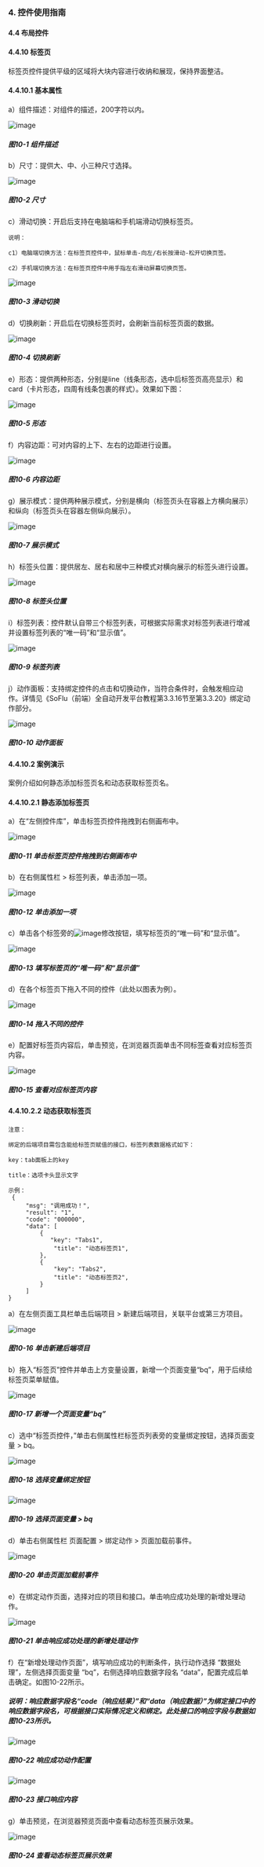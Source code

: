 ### 4. 控件使用指南

#### 4.4 布局控件

#### 4.4.10 标签页

标签页控件提供平级的区域将大块内容进行收纳和展现，保持界面整洁。

#### 4.4.10.1 基本属性

a）组件描述：对组件的描述，200字符以内。

![image](https://user-images.githubusercontent.com/79617492/220284240-2f42d353-d86e-427a-a32b-d829a1030d19.png)

##### 图10-1 组件描述

b）尺寸：提供大、中、小三种尺寸选择。

![image](https://user-images.githubusercontent.com/79617492/220284292-591cdab6-4241-4f7d-aa1b-5a1d6e3c737c.png)

##### 图10-2 尺寸

c）滑动切换：开启后支持在电脑端和手机端滑动切换标签页。

```
说明：

c1）电脑端切换方法：在标签页控件中，鼠标单击-向左/右长按滑动-松开切换页签。

c2）手机端切换方法：在标签页控件中用手指左右滑动屏幕切换页签。
```

![image](https://user-images.githubusercontent.com/79617492/220284326-d350a20d-85d1-4b31-a0fc-d94a333358ba.png)

##### 图10-3 滑动切换

d）切换刷新：开启后在切换标签页时，会刷新当前标签页面的数据。

![image](https://user-images.githubusercontent.com/79617492/220284335-5d3378de-4369-433d-a532-17c03bcf631b.png)

##### 图10-4 切换刷新

e）形态：提供两种形态，分别是line（线条形态，选中后标签页高亮显示）和card（卡片形态，四周有线条包裹的样式）。效果如下图：

![image](https://user-images.githubusercontent.com/79617492/220284366-c5abd9c7-75c1-4027-b2e1-4d2111e23150.png)

##### 图10-5 形态

f）内容边距：可对内容的上下、左右的边距进行设置。

![image](https://user-images.githubusercontent.com/79617492/220284394-51bb46e0-9c6a-411a-b2da-b71fc0efb083.png)

##### 图10-6 内容边距

g）展示模式：提供两种展示模式，分别是横向（标签页头在容器上方横向展示）和纵向（标签页头在容器左侧纵向展示）。

![image](https://user-images.githubusercontent.com/79617492/220284480-f950d1c6-107c-46cd-8542-809153ae5bd1.png)

##### 图10-7 展示模式

h）标签头位置：提供居左、居右和居中三种模式对横向展示的标签头进行设置。

![image](https://user-images.githubusercontent.com/79617492/220284502-71e5642f-4537-4b54-8b63-a10d305db85c.png)

##### 图10-8 标签头位置

i）标签列表：控件默认自带三个标签列表，可根据实际需求对标签列表进行增减并设置标签列表的“唯一码”和“显示值”。

![image](https://user-images.githubusercontent.com/79617492/220284528-b0d745cf-af55-40a7-813c-35a3b99c6fb8.png)

##### 图10-9 标签列表

j）动作面板：支持绑定控件的点击和切换动作，当符合条件时，会触发相应动作。详情见《SoFlu（前端）全自动开发平台教程第3.3.16节至第3.3.20》绑定动作部分。

![image](https://user-images.githubusercontent.com/79617492/220284554-73589ef4-c7f6-4310-8ad1-14dc61020213.png)

##### 图10-10 动作面板

#### 4.4.10.2 案例演示

案例介绍如何静态添加标签页名和动态获取标签页名。

#### 4.4.10.2.1 静态添加标签页

a）在“左侧控件库”，单击标签页控件拖拽到右侧画布中。

![image](https://user-images.githubusercontent.com/79617492/220284583-e42eb649-03aa-4a20-a167-6951bcd6ebf1.png)

##### 图10-11 单击标签页控件拖拽到右侧画布中

b）在右侧属性栏 > 标签列表，单击添加一项。

![image](https://user-images.githubusercontent.com/79617492/220284607-f09802ea-f055-4da6-9411-fae620d41078.png)

##### 图10-12 单击添加一项

c）单击各个标签旁的![image](https://user-images.githubusercontent.com/79617492/220285146-ffb5b20e-f116-46e1-a72a-faf332864643.png)修改按钮，填写标签页的“唯一码”和“显示值”。

![image](https://user-images.githubusercontent.com/79617492/220285120-a827c607-aef4-4c68-bb14-f98ed5ebdcfd.png)

##### 图10-13 填写标签页的“唯一码”和“显示值”

d）在各个标签页下拖入不同的控件（此处以图表为例）。

![image](https://user-images.githubusercontent.com/79617492/220285186-d5925451-605b-4cc6-8775-bbe3a9a22a21.png)

##### 图10-14 拖入不同的控件

e）配置好标签页内容后，单击预览，在浏览器页面单击不同标签查看对应标签页内容。

![image](https://user-images.githubusercontent.com/79617492/220285217-41ba3a22-0a0c-4013-be75-04c4547cfae2.png)

##### 图10-15 查看对应标签页内容

#### 4.4.10.2.2 动态获取标签页

```
注意：

绑定的后端项目需包含能给标签页赋值的接口，标签列表数据格式如下：

key：tab面板上的key

title：选项卡头显示文字
```

```
示例：
 {
     "msg": "调用成功！",
     "result": "1",
     "code": "000000",
     "data": [
         {
            "key": "Tabs1",
             "title": "动态标签页1",
         },
         {
             "key": "Tabs2",
             "title": "动态标签页2",
         }
     ]
}
```

a）在左侧页面工具栏单击后端项目 > 新建后端项目，关联平台或第三方项目。

![image](https://user-images.githubusercontent.com/79617492/220285287-3db4f1ef-1525-491a-b991-62858bce34bf.png)

##### 图10-16 单击新建后端项目

b）拖入“标签页”控件并单击上方变量设置，新增一个页面变量“bq”，用于后续给标签页菜单赋值。

![image](https://user-images.githubusercontent.com/79617492/220285317-4de4397d-e3db-4fdf-959b-8707e6ac7d1c.png)

##### 图10-17 新增一个页面变量“bq”

c）选中“标签页控件，”单击右侧属性栏标签页列表旁的变量绑定按钮，选择页面变量 > bq。

![image](https://user-images.githubusercontent.com/79617492/220285331-fb71768e-dedc-4c86-8815-987c405ddd3e.png)

##### 图10-18 选择变量绑定按钮

![image](https://user-images.githubusercontent.com/79617492/220285412-8cab96f1-9dcb-4886-8325-913d471634a1.png)

##### 图10-19 选择页面变量 > bq

d）单击右侧属性栏 页面配置 > 绑定动作 > 页面加载前事件。

![image](https://user-images.githubusercontent.com/79617492/220285440-c8621f4e-7237-4555-b44e-ec1b0b820e7a.png)

##### 图10-20 单击页面加载前事件

e）在绑定动作页面，选择对应的项目和接口。单击响应成功处理的新增处理动作。

![image](https://user-images.githubusercontent.com/79617492/220285479-edc89fbb-d9ba-4dd4-883f-303f35cea01d.png)

##### 图10-21 单击响应成功处理的新增处理动作

f）在“新增处理动作页面”，填写响应成功的判断条件，执行动作选择 “数据处理”，左侧选择页面变量 “bq”，右侧选择响应数据字段名 “data”，配置完成后单击确定。如图10-22所示。

##### 说明：响应数据字段名“code（响应结果）”和“data（响应数据）”为绑定接口中的响应数据字段名，可根据接口实际情况定义和绑定。此处接口的响应字段与数据如图10-23所示。

![image](https://user-images.githubusercontent.com/79617492/220285507-fc23057e-c06c-48ca-81f0-a01438c4f117.png)

##### 图10-22 响应成功动作配置

![image](https://user-images.githubusercontent.com/79617492/220285526-d616a334-72d8-4ba4-a53c-be3e70cd7f69.png)

##### 图10-23 接口响应内容

g）单击预览，在浏览器预览页面中查看动态标签页展示效果。

![image](https://user-images.githubusercontent.com/79617492/220285559-db12eba9-ffa6-44d1-84cc-ec995cba840f.png)

##### 图10-24 查看动态标签页展示效果
